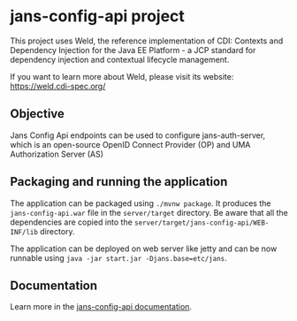 # jans-config-api project

This project uses Weld, the reference implementation of CDI: Contexts and Dependency Injection for the Java EE Platform - a JCP standard for dependency injection and contextual lifecycle management.

If you want to learn more about Weld, please visit its website: https://weld.cdi-spec.org/

## Objective

Jans Config Api endpoints can be used to configure jans-auth-server, which is an open-source OpenID Connect Provider (OP) and UMA Authorization Server (AS)

## Packaging and running the application

The application can be packaged using `./mvnw package`.
It produces the `jans-config-api.war` file in the `server/target` directory.
Be aware that all the dependencies are copied into the `server/target/jans-config-api/WEB-INF/lib` directory.

The application can be deployed on web server like jetty and can be now runnable using `java -jar start.jar -Djans.base=etc/jans`.

## Documentation
Learn more in the [jans-config-api documentation](https://gluu.org/swagger-ui/?url=https://raw.githubusercontent.com/JanssenProject/jans-config-api/master/docs/jans-config-api-swagger.yaml).

